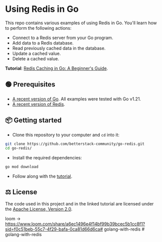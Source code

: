 # Using Redis in Go

This repo contains various examples of using Redis in Go. You'll learn how to
perform the following actions:

- Connect to a Redis server from your Go program.
- Add data to a Redis database.
- Read previously cached data in the database.
- Update a cached value.
- Delete a cached value.

**Tutorial**:
[Redis Caching in Go: A Beginner's Guide](https://betterstack.com/community/guides/scaling-go/redis-in-go/).

## 🟢 Prerequisites

- [A recent version of Go](https://go.dev/doc/install). All examples were tested
  with Go v1.21.
- [A recent version of Redis](https://redis.io/docs/getting-started/installation/).

## 📦 Getting started

- Clone this repository to your computer and `cd` into it:

```bash
git clone https://github.com/betterstack-community/go-redis.git
cd go-redis/
```

- Install the required dependencies:

```bash
go mod download
```

- Follow along with the
  [tutorial](https://betterstack.com/community/guides/scaling-go/redis-in-go/).

## ⚖ License

The code used in this project and in the linked tutorial are licensed under the
[Apache License, Version 2.0](LICENSE).

loom -> https://www.loom.com/share/a6ec1496e4f14bf99b39bcec5b1cc8f1?sid=f0c51beb-55c7-4f29-bafa-0ca81d66d6ca#   g o l a n g - w i t h - r e d i s  
 #   g o l a n g - w i t h - r e d i s  
 